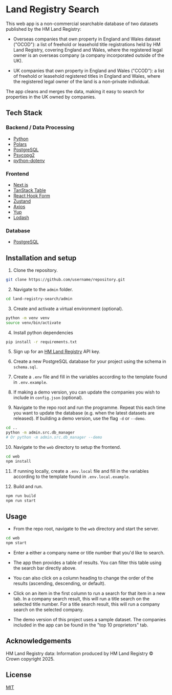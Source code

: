 # Land Registry Search

This web app is a non-commercial searchable database of two datasets published by the HM Land Registry:

- Overseas companies that own property in England and Wales dataset ("OCOD"): a list of freehold or leasehold title registrations held by HM Land Registry, covering England and Wales, where the registered legal owner is an overseas company (a company incorporated outside of the UK).

- UK companies that own property in England and Wales ("CCOD"): a list of freehold or leasehold registered titles in England and Wales, where the registered legal owner of the land is a non-private individual.

The app cleans and merges the data, making it easy to search for properties in the UK owned by companies.

## Tech Stack

### Backend / Data Processing

- [Python](https://www.python.org/)
- [Polars](https://pola.rs/)
- [PostgreSQL](https://www.postgresql.org/)
- [Psycopg2](https://pypi.org/project/psycopg2/)
- [python-dotenv](https://pypi.org/project/python-dotenv/)

### Frontend

- [Next.js](https://nextjs.org/)
- [TanStack Table](https://tanstack.com/table/latest)
- [React Hook Form](https://react-hook-form.com/)
- [Zustand](https://zustand.docs.pmnd.rs/getting-started/introduction)
- [Axios](https://axios-http.com/)
- [Yup](https://github.com/jquense/yup)
- [Lodash](https://lodash.com/)

### Database

- [PostgreSQL](https://www.postgresql.org/)

## Installation and setup

1. Clone the repository.

```bash
git clone https://github.com/username/repository.git
```

2. Navigate to the `admin` folder.

```bash
cd land-registry-search/admin
```

3. Create and activate a virtual environment (optional).

```bash
python -m venv venv
source venv/bin/activate
```

4. Install python dependencies

```bash
pip install -r requirements.txt
```

5. Sign up for an [HM Land Registry](https://use-land-property-data.service.gov.uk/) API key.

6. Create a new PostgreSQL database for your project using the schema in `schema.sql`.

7. Create a `.env` file and fill in the variables according to the template found in `.env.example`.

8. If making a demo version, you can update the companies you wish to include in `config.json` (optional).

9. Navigate to the repo root and run the programme. Repeat this each time you want to update the database (e.g. when the latest datasets are released). If building a demo version, use the flag `-d` or `--demo`.

```bash
cd ..
python -m admin.src.db_manager
# Or python -m admin.src.db_manager --demo
```

10. Navigate to the `web` directory to setup the frontend.

```bash
cd web
npm install
```

11. If running locally, create a `.env.local` file and fill in the variables according to the template found in `.env.local.example`.

12. Build and run.

```bash
npm run build
npm run start
```

## Usage

- From the repo root, navigate to the `web` directory and start the server.

```bash
cd web
npm start
```

- Enter a either a company name or title number that you'd like to search.

- The app then provides a table of results. You can filter this table using the search bar directly above.

- You can also click on a column heading to change the order of the results (ascending, descending, or default).

- Click on an item in the first column to run a search for that item in a new tab. In a company search result, this will run a title search on the selected title number. For a title search result, this will run a company search on the selected company.

- The demo version of this project uses a sample dataset. The companies included in the app can be found in the "top 10 proprietors" tab.

## Acknowledgements

HM Land Registry data: Information produced by HM Land Registry © Crown copyright 2025.

## License

[MIT](https://choosealicense.com/licenses/mit/)
